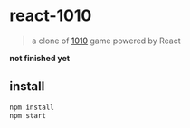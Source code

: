 # react-1010

> a clone of [1010](https://github.com/altair21/1010) game powered by React

**not finished yet**

## install

```bash
npm install
npm start
```